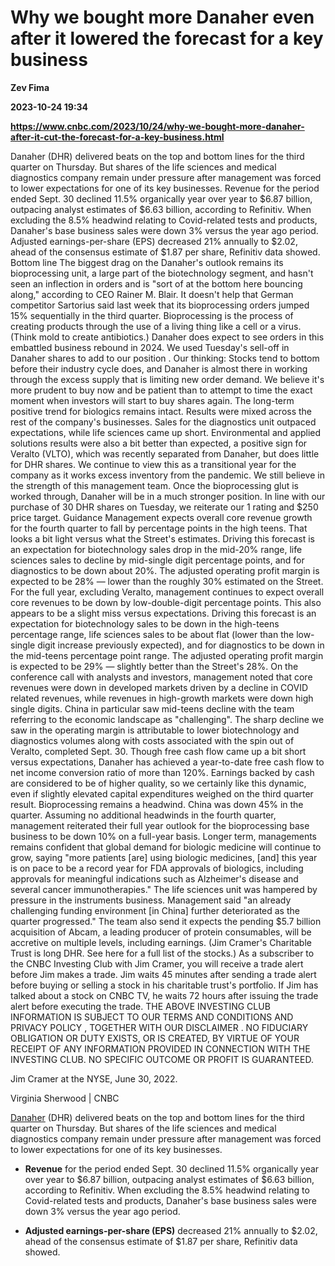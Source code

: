 # Why we bought more Danaher even after it lowered the forecast for a key business
**Zev Fima**

**2023-10-24 19:34**

**https://www.cnbc.com/2023/10/24/why-we-bought-more-danaher-after-it-cut-the-forecast-for-a-key-business.html**

Danaher (DHR) delivered beats on the top and bottom lines for the third quarter on Thursday. But shares of the life sciences and medical diagnostics company remain under pressure after management was forced to lower expectations for one of its key businesses. Revenue for the period ended Sept. 30 declined 11.5% organically year over year to $6.87 billion, outpacing analyst estimates of $6.63 billion, according to Refinitiv. When excluding the 8.5% headwind relating to Covid-related tests and products, Danaher's base business sales were down 3% versus the year ago period. Adjusted earnings-per-share (EPS) decreased 21% annually to $2.02, ahead of the consensus estimate of $1.87 per share, Refinitiv data showed. Bottom line The biggest drag on the Danaher's outlook remains its bioprocessing unit, a large part of the biotechnology segment, and hasn't seen an inflection in orders and is "sort of at the bottom here bouncing along," according to CEO Rainer M. Blair. It doesn't help that German competitor Sartorius said last week that its bioprocessing orders jumped 15% sequentially in the third quarter. Bioprocessing is the process of creating products through the use of a living thing like a cell or a virus. (Think mold to create antibiotics.) Danaher does expect to see orders in this embattled business rebound in 2024. We used Tuesday's sell-off in Danaher shares to add to our position . Our thinking: Stocks tend to bottom before their industry cycle does, and Danaher is almost there in working through the excess supply that is limiting new order demand. We believe it's more prudent to buy now and be patient than to attempt to time the exact moment when investors will start to buy shares again. The long-term positive trend for biologics remains intact. Results were mixed across the rest of the company's businesses. Sales for the diagnostics unit outpaced expectations, while life sciences came up short. Environmental and applied solutions results were also a bit better than expected, a positive sign for Veralto (VLTO), which was recently separated from Danaher, but does little for DHR shares. We continue to view this as a transitional year for the company as it works excess inventory from the pandemic. We still believe in the strength of this management team. Once the bioprocessing glut is worked through, Danaher will be in a much stronger position. In line with our purchase of 30 DHR shares on Tuesday, we reiterate our 1 rating and $250 price target. Guidance Management expects overall core revenue growth for the fourth quarter to fall by percentage points in the high teens. That looks a bit light versus what the Street's estimates. Driving this forecast is an expectation for biotechnology sales drop in the mid-20% range, life sciences sales to decline by mid-single digit percentage points, and for diagnostics to be down about 20%. The adjusted operating profit margin is expected to be 28% — lower than the roughly 30% estimated on the Street. For the full year, excluding Veralto, management continues to expect overall core revenues to be down by low-double-digit percentage points. This also appears to be a slight miss versus expectations. Driving this forecast is an expectation for biotechnology sales to be down in the high-teens percentage range, life sciences sales to be about flat (lower than the low-single digit increase previously expected), and for diagnostics to be down in the mid-teens percentage point range. The adjusted operating profit margin is expected to be 29% — slightly better than the Street's 28%. On the conference call with analysts and investors, management noted that core revenues were down in developed markets driven by a decline in COVID related revenues, while revenues in high-growth markets were down high single digits. China in particular saw mid-teens decline with the team referring to the economic landscape as "challenging". The sharp decline we saw in the operating margin is attributable to lower biotechnology and diagnostics volumes along with costs associated with the spin out of Veralto, completed Sept. 30. Though free cash flow came up a bit short versus expectations, Danaher has achieved a year-to-date free cash flow to net income conversion ratio of more than 120%. Earnings backed by cash are considered to be of higher quality, so we certainly like this dynamic, even if slightly elevated capital expenditures weighed on the third quarter result. Bioprocessing remains a headwind. China was down 45% in the quarter. Assuming no additional headwinds in the fourth quarter, management reiterated their full year outlook for the bioprocessing base business to be down 10% on a full-year basis. Longer term, managements remains confident that global demand for biologic medicine will continue to grow, saying "more patients \[are\] using biologic medicines, \[and\] this year is on pace to be a record year for FDA approvals of biologics, including approvals for meaningful indications such as Alzheimer's disease and several cancer immunotherapies." The life sciences unit was hampered by pressure in the instruments business. Management said "an already challenging funding environment \[in China\] further deteriorated as the quarter progressed." The team also send it expects the pending $5.7 billion acquisition of Abcam, a leading producer of protein consumables, will be accretive on multiple levels, including earnings. (Jim Cramer's Charitable Trust is long DHR. See here for a full list of the stocks.) As a subscriber to the CNBC Investing Club with Jim Cramer, you will receive a trade alert before Jim makes a trade. Jim waits 45 minutes after sending a trade alert before buying or selling a stock in his charitable trust's portfolio. If Jim has talked about a stock on CNBC TV, he waits 72 hours after issuing the trade alert before executing the trade. THE ABOVE INVESTING CLUB INFORMATION IS SUBJECT TO OUR TERMS AND CONDITIONS AND PRIVACY POLICY , TOGETHER WITH OUR DISCLAIMER . NO FIDUCIARY OBLIGATION OR DUTY EXISTS, OR IS CREATED, BY VIRTUE OF YOUR RECEIPT OF ANY INFORMATION PROVIDED IN CONNECTION WITH THE INVESTING CLUB. NO SPECIFIC OUTCOME OR PROFIT IS GUARANTEED.

Jim Cramer at the NYSE, June 30, 2022.

Virginia Sherwood | CNBC

[Danaher](https://www.cnbc.com/quotes/DHR/) (DHR) delivered beats on the top and bottom lines for the third quarter on Thursday. But shares of the life sciences and medical diagnostics company remain under pressure after management was forced to lower expectations for one of its key businesses.

*   **Revenue** for the period ended Sept. 30 declined 11.5% organically year over year to $6.87 billion, outpacing analyst estimates of $6.63 billion, according to Refinitiv. When excluding the 8.5% headwind relating to Covid-related tests and products, Danaher's base business sales were down 3% versus the year ago period.

*   **Adjusted earnings-per-share (EPS)** decreased 21% annually to $2.02, ahead of the consensus estimate of $1.87 per share, Refinitiv data showed.
